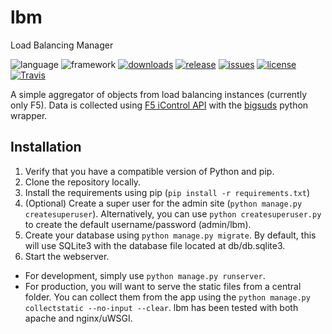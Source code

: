 # lbm
Load Balancing Manager

![language](https://img.shields.io/badge/language-python-yellow.svg)
![framework](https://img.shields.io/badge/framework-django-green.svg)
[![downloads](https://img.shields.io/github/downloads/buzzsurfr/lbm/total.svg?maxAge=2592000)](https://github.com/buzzsurfr/lbm.git)
[![release](https://img.shields.io/github/release/buzzsurfr/lbm.svg?maxAge=2592000)](https://github.com/buzzsurfr/lbm/releases)
[![issues](https://img.shields.io/github/issues-raw/buzzsurfr/lbm.svg?maxAge=2592000)](https://github.com/buzzsurfr/lbm/issues)
[![license](https://img.shields.io/github/license/buzzsurfr/lbm.svg?maxAge=2592000)](https://github.com/buzzsurfr/lbm/blob/master/LICENSE)
[![Travis](https://img.shields.io/travis/buzzsurfr/lbm.svg?maxAge=2592000)](https://travis-ci.org/buzzsurfr/lbm)

A simple aggregator of objects from load balancing instances (currently only F5).  Data is collected using [F5 iControl API](https://devcentral.f5.com/wiki/iControl.HomePage.ashx) with the [bigsuds](https://pypi.python.org/pypi/bigsuds/) python wrapper.

## Installation

1. Verify that you have a compatible version of Python and pip.
1. Clone the repository locally.
1. Install the requirements using pip (`pip install -r requirements.txt`)
1. (Optional) Create a super user for the admin site (`python manage.py createsuperuser`).  Alternatively, you can use `python createsuperuser.py` to create the default username/password (admin/lbm).
1. Create your database using `python manage.py migrate`.  By default, this will use SQLite3 with the database file located at db/db.sqlite3.
1. Start the webserver.
  * For development, simply use `python manage.py runserver`.
  * For production, you will want to serve the static files from a central folder.  You can collect them from the app using the `python manage.py collectstatic --no-input --clear`.  lbm has been tested with both apache and nginx/uWSGI.
